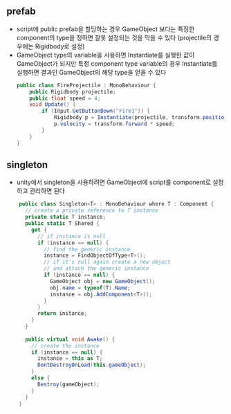 ## prefab
- script에 public prefab을 할당하는 경우 GameObject 보다는 특정한 component의 type을 정하면 잘못 설정되는 것을 막을 수 있다 (projectile의 경우에는 Rigidbody로 설정)   
- GameObject type의 variable을 사용하면 Instantiate를 실행한 값이 GameObject가 되지만 특정 component type variable의 경우 Instantiate를 실행하면 결과인 GameObject의 해당 type을 얻을 수 있다   
	```C#
	public class FireProjectile : MonoBehaviour {
		public Rigidbody projectile;
		public float speed = 4;
		void Update() {
			if (Input.GetButtonDown("Fire1")) {
				Rigidbody p = Instantiate(projectile, transform.position, transform.rotation);
				p.velocity = transform.forward * speed;
			}
		}
	}
	```
## singleton
- unity에서 singleton을 사용하려면 GameObject에 script를 component로 설정하고 관리하면 된다   
```C#
	public class Singleton<T> : MonoBehaviour where T : Component {
	  // create a private reference to T instance
	  private static T instance;
	  public static T Shared {
	    get {
	      // if instance is null
	      if (instance == null) {
	        // find the generic instance
	        instance = FindObjectOfType<T>();
	        // if it's null again create a new object
	        // and attach the generic instance
	        if (instance == null) {
	          GameObject obj = new GameObject();
	          obj.name = typeof(T).Name;
	          instance = obj.AddComponent<T>();
	        }
	      }
	      return instance;
	    }
	  }
	
	  public virtual void Awake() {
	    // create the instance
	    if (instance == null) {
	      instance = this as T;
	      DontDestroyOnLoad(this.gameObject);
	    }
	    else {
	      Destroy(gameObject);
	    }
	  }
	}
```